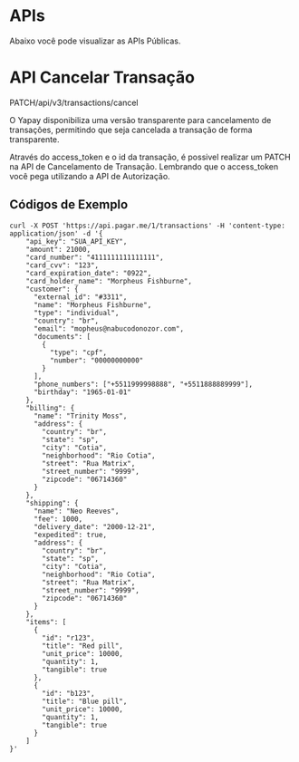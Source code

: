 # APIs

Abaixo você pode visualizar as APIs Públicas.


# API Cancelar Transação 

<span class="patch">PATCH</span><span class="beforePost">/api/v3/transactions/cancel</span>

O Yapay disponibiliza uma versão transparente para cancelamento de transações, permitindo que seja cancelada a transação de forma transparente. 

Através do access_token e o id da transação, é possivel realizar um <span class="patch">PATCH</span> na API de Cancelamento de Transação. Lembrando que o access_token você pega utilizando a API de Autorização.


## Códigos de Exemplo


```curl
curl -X POST 'https://api.pagar.me/1/transactions' -H 'content-type: application/json' -d '{
    "api_key": "SUA_API_KEY",
    "amount": 21000,
    "card_number": "4111111111111111",
    "card_cvv": "123",
    "card_expiration_date": "0922",
    "card_holder_name": "Morpheus Fishburne",
    "customer": {
      "external_id": "#3311",
      "name": "Morpheus Fishburne",
      "type": "individual",
      "country": "br",
      "email": "mopheus@nabucodonozor.com",
      "documents": [
        {
          "type": "cpf",
          "number": "00000000000"
        }
      ],
      "phone_numbers": ["+5511999998888", "+5511888889999"],
      "birthday": "1965-01-01"
    },
    "billing": {
      "name": "Trinity Moss",
      "address": {
        "country": "br",
        "state": "sp",
        "city": "Cotia",
        "neighborhood": "Rio Cotia",
        "street": "Rua Matrix",
        "street_number": "9999",
        "zipcode": "06714360"
      }
    },
    "shipping": {
      "name": "Neo Reeves",
      "fee": 1000,
      "delivery_date": "2000-12-21",
      "expedited": true,
      "address": {
        "country": "br",
        "state": "sp",
        "city": "Cotia",
        "neighborhood": "Rio Cotia",
        "street": "Rua Matrix",
        "street_number": "9999",
        "zipcode": "06714360"
      }
    },
    "items": [
      {
        "id": "r123",
        "title": "Red pill",
        "unit_price": 10000,
        "quantity": 1,
        "tangible": true
      },
      {
        "id": "b123",
        "title": "Blue pill",
        "unit_price": 10000,
        "quantity": 1,
        "tangible": true
      }
    ]
}'
```